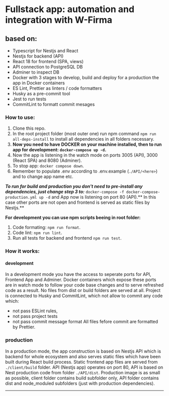 # Fullstack app: automation and integration with W-Firma

## based on:
- Typescript for Nestjs and React
- Nestjs for backend (API)
- React 18 for frontend (SPA, views)
- API connection to PostgreSQL DB
- Adminer to inspect DB
- Docker with 3 stages to develop, build and deploy for a production the app in Docker containers
- ES Lint, Prettier as linters / code formatters
- Husky as a pre-commit tool
- Jest to run tests
- CommitLint to formatt commit mesages

### How to use:
1. Clone this repo.
2. In the root project folder (most outer one) run npm command ```npm run all-deps-install``` to install all dependencies in all folders necessary.
3. **Now you need to have DOCKER on your machine installed, then to run app for development: ```docker-compose up -d```.**
4. Now the app is listening in the watch mode on ports 3005 (API), 3000 (React SPA) and 8080 (Adminer).
5. To stop app: ```docker compose down```.
6. Remember to populate .env according to .env.example (```./API/<here>```) and to change app name etc.

***To run for build and production you don't need to pre-install any dependencies, just change step 3 to:***
```docker-compose -f docker-compose-production.yml up -d```
and App now is listening on port 80 (API).** In this case other ports are not open and frontend is served as static files by Nestjs.**

**For development you can use npm scripts beeing in root folder:**
1. Code formating: ```npm run format```.
2. Code lint: ```npm run lint```.
3. Run all tests for backend and frontend ```npm run test```.

### How it works:
#### development
In a development mode you have the access to seperate ports for API, Frontend App and Adminer. Docker containers which expose these ports are in watch mode to follow your code base changes and to serve refreshed code as a result. No files from dist or build folders are served at all.
Project is connected to Husky and CommitLint, which not allow to commit any code which:
- not pass ESLint rules,
- not pass project tests
- not pass commit message format
All files fefore commit are formatted by Prettier.

### production
In a production mode, the app construction is based on Nestjs API which is backend for whole ecosystem and also serves static files which have been built during React build process. Static frontend app files are served from ```./client/build``` folder. API (Nestjs app) operates on port 80, API is based on Nest production code from folder ```./API/dist```.  Production image is as small as possible, client folder contains build subfolder only, API folder contains dist and node_moduled subfolders (just with production dependencies).


---
